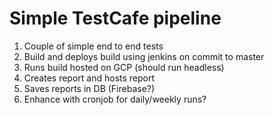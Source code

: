 # Simple TestCafe pipeline

1. Couple of simple end to end tests
2. Build and deploys build using jenkins on commit to master
3. Runs build hosted on GCP (should run headless)
4. Creates report and hosts report 
5. Saves reports in DB (Firebase?)
6. Enhance with cronjob for daily/weekly runs?

